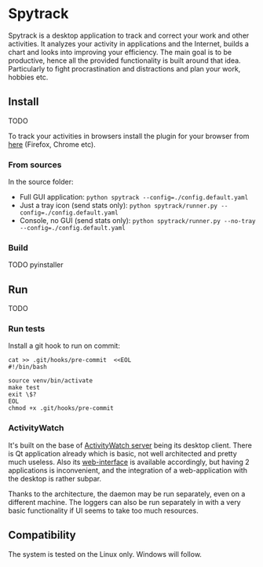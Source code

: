 # Spytrack

Spytrack is a desktop application to track and correct your work and other activities.
It analyzes your activity in applications and the Internet, builds a chart and looks into improving your efficiency.
The main goal is to be productive, hence all the provided functionality is built around that idea. Particularly to
fight procrastination and distractions and plan your work, hobbies etc.

## Install

TODO

To track your activities in browsers install the plugin for your browser from 
[here](https://github.com/ActivityWatch/aw-watcher-web) (Firefox, Chrome etc).

### From sources

In the source folder:

- Full GUI application: `python spytrack --config=./config.default.yaml`
- Just a tray icon (send stats only): `python spytrack/runner.py --config=./config.default.yaml`
- Console, no GUI (send stats only): `python spytrack/runner.py --no-tray --config=./config.default.yaml`

### Build

TODO pyinstaller

## Run

TODO

### Run tests

Install a git hook to run on commit:
```
cat >> .git/hooks/pre-commit  <<EOL
#!/bin/bash

source venv/bin/activate
make test
exit \$?
EOL
chmod +x .git/hooks/pre-commit
```

### ActivityWatch

It's built on the base of [ActivityWatch server](https://github.com/ActivityWatch/aw-server/) being its desktop client. 
There is Qt application already which is basic, not well architected and pretty much useless. 
Also its [web-interface](http://localhost:5600) is available accordingly,
but having 2 applications is inconvenient, and the integration of a web-application with the desktop is rather subpar.

Thanks to the architecture, the daemon may be run separately, even on a different machine.
The loggers can also be run separately in with a very basic functionality if UI seems to take too much resources.

## Compatibility

The system is tested on the Linux only. Windows will follow.
